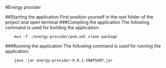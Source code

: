 #Energy provider

##Starting the application
First position yourself in the root folder of the project and open terminal
###Compiling the application
The following command is used for building the application:

```
    mvn -f ./energy-provider/pom.xml clean package
```

###Running the application
The following command is used for running the application:

```
    java -jar energy-provider-0.0.1-SNAPSHOT.jar
```
